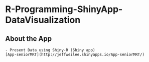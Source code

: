 # R-Programming-ShinyApp-DataVisualization

## About the App
	- Present Data using Shiny-R (Shiny app)
	[App-seniorMRT](http://jeffweilee.shinyapps.io/App-seniorMRT/)
